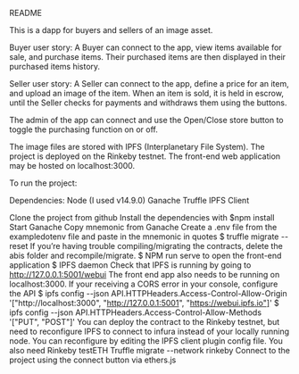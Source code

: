 README

This is a dapp for buyers and sellers of an image asset. 

Buyer user story: 
	A Buyer can connect to the app, view items available for sale, and purchase items. Their purchased items are then displayed in their purchased items history. 

Seller user story: 
	A Seller can connect to the app, define a price for an item, and upload an image of the item. When an item is sold, it is held in escrow, until the Seller checks for payments and withdraws them using the buttons. 

The admin of the app can connect and use the Open/Close store button to toggle the purchasing function on or off. 

The image files are stored with IPFS (Interplanetary File System). 
The project is deployed on the Rinkeby testnet. 
The front-end web application may be hosted on localhost:3000. 

To run the project:

Dependencies:
Node (I used v14.9.0)
Ganache
Truffle
IPFS Client

Clone the project from github
Install the dependencies with $npm install
Start Ganache
Copy mnemonic from Ganache
Create a .env file from the exampledotenv file and paste in the mnemonic in quotes
$ truffle migrate --reset
If you’re having trouble compiling/migrating the contracts, delete the abis folder and recompile/migrate. 
$ NPM run serve to open the front-end application
$ IPFS daemon
Check that IPFS is running by going to http://127.0.0.1:5001/webui
The front end app also needs to be running on localhost:3000.
If your receiving a CORS error in your console, configure the API
$ ipfs config --json API.HTTPHeaders.Access-Control-Allow-Origin '["http://localhost:3000", "http://127.0.0.1:5001", "https://webui.ipfs.io"]'
$ ipfs config --json API.HTTPHeaders.Access-Control-Allow-Methods '["PUT", "POST"]'
You can deploy the contract to the Rinkeby testnet, but need to reconfigure IPFS to connect to infura instead of your locally running node. You can reconfigure by editing the IPFS client plugin config file. You also need Rinkeby testETH
Truffle migrate --network rinkeby
Connect to the project using the connect button via ethers.js
